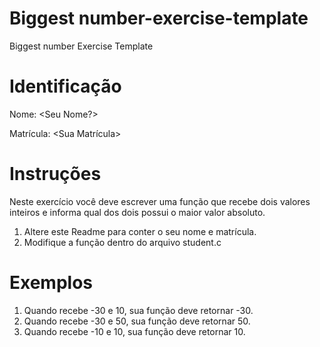 # Biggest number-exercise-template
Biggest number Exercise Template

# Identificação
Nome: <Seu Nome?>

Matrícula: <Sua Matrícula>

# Instruções
Neste exercício você deve escrever uma função que recebe dois valores inteiros e informa qual dos dois possui o maior valor absoluto.

1. Altere este Readme para conter o seu nome e matrícula.
2. Modifique a função dentro do arquivo student.c

# Exemplos
1. Quando recebe -30 e 10, sua função deve retornar -30.
2. Quando recebe -30 e 50, sua função deve retornar 50.
3. Quando recebe -10 e 10, sua função deve retornar 10.

